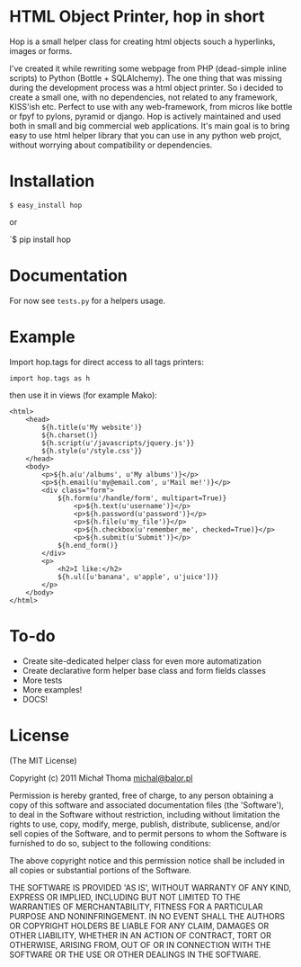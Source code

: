 # HTML Object Printer, hop in short

  Hop is a small helper class for creating html objects souch a hyperlinks, images or forms.

  I've created it while rewriting some webpage from PHP (dead-simple inline scripts) to Python (Bottle + SQLAlchemy). 
  The one thing that was missing during the development process was a html object printer. So i decided to create a small one, with no dependencies, not related to any framework, KISS'ish etc. Perfect to use with any web-framework, from micros like bottle or fpyf to pylons, pyramid or django.
  Hop is actively maintained and used both in small and big commercial web applications. It's main goal is to bring easy to use html helper library that you can use in any python web projct, without worrying about compatibility or dependencies.

# Installation

  `$ easy_install hop`

  or

  `$ pip install hop

# Documentation

  For now see `tests.py` for a helpers usage.

# Example

  Import hop.tags for direct access to all tags printers:
    
    import hop.tags as h

  then use it in views (for example Mako):

    <html>
        <head>
            ${h.title(u'My website')}
            ${h.charset()}
            ${h.script(u'/javascripts/jquery.js'}}
            ${h.style(u'/style.css'}}
        </head>
        <body>
            <p>${h.a(u'/albums', u'My albums')}</p>
            <p>${h.email(u'my@email.com', u'Mail me!')}</p>
            <div class="form">
                ${h.form(u'/handle/form', multipart=True)}
                    <p>${h.text(u'username')}</p>
                    <p>${h.password(u'password')}</p>
                    <p>${h.file(u'my_file')}</p>
                    <p>${h.checkbox(u'remember_me', checked=True)}</p>
                    <p>${h.submit(u'Submit')}</p>
                ${h.end_form()}
            </div>
            <p>
                <h2>I like:</h2>
                ${h.ul([u'banana', u'apple', u'juice'])}
            </p>
        </body>
    </html>

# To-do

  * Create site-dedicated helper class for even more automatization
  * Create declarative form helper base class and form fields classes
  * More tests
  * More examples!
  * DOCS!

# License

  (The MIT License)

  Copyright (c) 2011 Michał Thoma <michal@balor.pl>

  Permission is hereby granted, free of charge, to any person obtaining a copy of this software and associated documentation files (the 'Software'), to deal in the Software without restriction, including without limitation the rights to use, copy, modify, merge, publish, distribute, sublicense, and/or sell copies of the Software, and to permit persons to whom the Software is furnished to do so, subject to the following conditions:

  The above copyright notice and this permission notice shall be included in all copies or substantial portions of the Software.

  THE SOFTWARE IS PROVIDED 'AS IS', WITHOUT WARRANTY OF ANY KIND, EXPRESS OR IMPLIED, INCLUDING BUT NOT LIMITED TO THE WARRANTIES OF MERCHANTABILITY, FITNESS FOR A PARTICULAR PURPOSE AND NONINFRINGEMENT. IN NO EVENT SHALL THE AUTHORS OR COPYRIGHT HOLDERS BE LIABLE FOR ANY CLAIM, DAMAGES OR OTHER LIABILITY, WHETHER IN AN ACTION OF CONTRACT, TORT OR OTHERWISE, ARISING FROM, OUT OF OR IN CONNECTION WITH THE SOFTWARE OR THE USE OR OTHER DEALINGS IN THE SOFTWARE.

